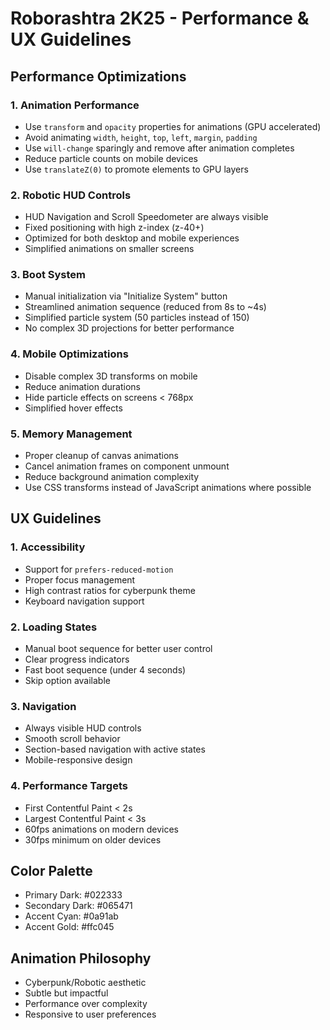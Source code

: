 # Roborashtra 2K25 - Performance & UX Guidelines

## Performance Optimizations

### 1. Animation Performance
- Use `transform` and `opacity` properties for animations (GPU accelerated)
- Avoid animating `width`, `height`, `top`, `left`, `margin`, `padding`
- Use `will-change` sparingly and remove after animation completes
- Reduce particle counts on mobile devices
- Use `translateZ(0)` to promote elements to GPU layers

### 2. Robotic HUD Controls
- HUD Navigation and Scroll Speedometer are always visible
- Fixed positioning with high z-index (z-40+)
- Optimized for both desktop and mobile experiences
- Simplified animations on smaller screens

### 3. Boot System
- Manual initialization via "Initialize System" button
- Streamlined animation sequence (reduced from 8s to ~4s)
- Simplified particle system (50 particles instead of 150)
- No complex 3D projections for better performance

### 4. Mobile Optimizations
- Disable complex 3D transforms on mobile
- Reduce animation durations
- Hide particle effects on screens < 768px
- Simplified hover effects

### 5. Memory Management
- Proper cleanup of canvas animations
- Cancel animation frames on component unmount
- Reduce background animation complexity
- Use CSS transforms instead of JavaScript animations where possible

## UX Guidelines

### 1. Accessibility
- Support for `prefers-reduced-motion`
- Proper focus management
- High contrast ratios for cyberpunk theme
- Keyboard navigation support

### 2. Loading States
- Manual boot sequence for better user control
- Clear progress indicators
- Fast boot sequence (under 4 seconds)
- Skip option available

### 3. Navigation
- Always visible HUD controls
- Smooth scroll behavior
- Section-based navigation with active states
- Mobile-responsive design

### 4. Performance Targets
- First Contentful Paint < 2s
- Largest Contentful Paint < 3s  
- 60fps animations on modern devices
- 30fps minimum on older devices

## Color Palette
- Primary Dark: #022333
- Secondary Dark: #065471  
- Accent Cyan: #0a91ab
- Accent Gold: #ffc045

## Animation Philosophy
- Cyberpunk/Robotic aesthetic
- Subtle but impactful
- Performance over complexity
- Responsive to user preferences
